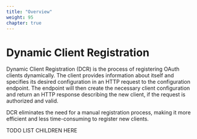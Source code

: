 ```yaml
---
title: "Overview"
weight: 95
chapter: true
---
```


# Dynamic Client Registration 
Dynamic Client Registration (DCR) is the process of registering OAuth clients
dynamically. The client provides information about itself and specifies its
desired configuration in an HTTP request to the configuration endpoint. The
endpoint will then create the necessary client configuration and return an HTTP
response describing the new client, if the request is authorized and valid.

DCR eliminates the need for a manual registration process, making it more
efficient and less time-consuming to register new clients.

TODO LIST CHILDREN HERE